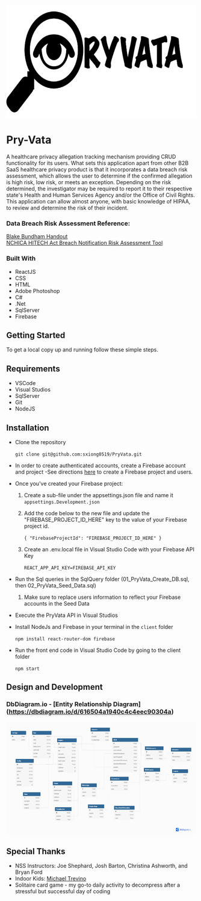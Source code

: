 <p align="center"><img src="PryVata/client/src/components/image/pryvataLogo.png" height="300" width="auto" /></p>

# Pry-Vata

A healthcare privacy allegation tracking mechanism providing CRUD functionality for its users. What sets this application apart from other B2B SaaS healthcare privacy product is that it incorporates a data breach risk assessment, which allows the user to determine if the confirmed allegation is high risk, low risk, or meets an exception. Depending on the risk determined, the investigator may be required to report it to their respective state's Health and Human Services Agency and/or the Office of Civil Rights. This application can allow almost anyone, with basic knowledge of HIPAA, to review and determine the risk of their incident. 

### Data Breach Risk Assessment Reference: 
[Blake Bundham Handout](https://assets.hcca-info.org/Portals/0/PDFs/Resources/Conference_Handouts/Regional_Conference/2016/Orlando/BlakeBudmanhandout.pdf)
<br/>
[NCHICA HITECH Act Breach Notification Risk Assessment Tool](https://assets.hcca-info.org/Portals/0/PDFs/Resources/Conference_Handouts/Compliance_Institute/2010/410handout2.pdf)

### Built With 
* ReactJS
* CSS
* HTML
* Adobe Photoshop
* C#
* .Net
* SqlServer
* Firebase


## Getting Started

To get a local copy up and running follow these simple steps.

## Requirements

* VSCode
* Visual Studios
* SqlServer
* Git
* NodeJS

## Installation 

* Clone the repository 

    `git clone git@github.com:sxiong0519/PryVata.git`

* In order to create authenticated accounts, create a Firebase account and project
-See directions [here](https://github.com/nashville-software-school/bangazon-inc/blob/main/book-3-web-api/chapters/FIREBASE_AUTH.md) to create a Firebase project and users.

* Once you've created your Firebase project:

    1. Create a sub-file under the appsettings.json file and name it `appsettings.Development.json`
    2. Add the code below to the new file and update the "FIREBASE_PROJECT_ID_HERE" key to the value of your Firebase project id.

        `{
        "FirebaseProjectId": "FIREBASE_PROJECT_ID_HERE"
        }`

    3. Create an .env.local file in Visual Studio Code with your Firebase API Key

        `REACT_APP_API_KEY=FIREBASE_API_KEY `

* Run the Sql queries in the SqlQuery folder (01_PryVata_Create_DB.sql, then 02_PryVata_Seed_Data.sql)

    1. Make sure to replace users information to reflect your Firebase accounts in the Seed Data

* Execute the PryVata API in Visual Studios

* Install NodeJs and Firebase in your terminal in the `client` folder

    `npm install react-router-dom firebase`

* Run the front end code in Visual Studio Code by going to the client folder

    `npm start`


## Design and Development

### DbDiagram.io - [Entity Relationship Diagram] (https://dbdiagram.io/d/616504a1940c4c4eec90304a)

<img src= "PryVata/client/src/components/image/PryVata.png" height="300" width="auto" />

## Special Thanks

* NSS Instructors: Joe Shephard, Josh Barton, Christina Ashworth, and Bryan Ford
* Indoor Kids: [Michael Trevino](https://github.com/mtrevin93)
* Solitaire card game - my go-to daily activity to decompress after a stressful but successful day of coding
